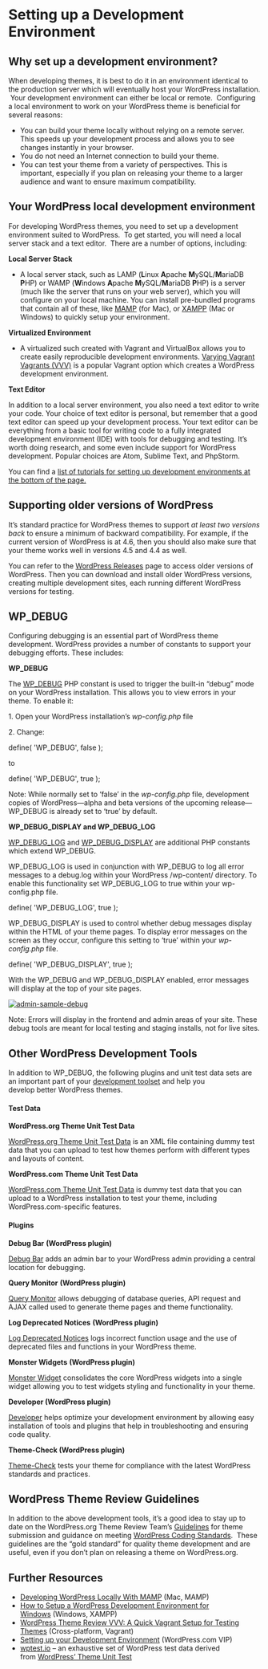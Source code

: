 # Setting up a Development Environment

## Why set up a development environment?

When developing themes, it is best to do it in an environment identical to the production server which will eventually host your WordPress installation.  Your development environment can either be local or remote.  Configuring a local environment to work on your WordPress theme is beneficial for several reasons:

*   You can build your theme locally without relying on a remote server. This speeds up your development process and allows you to see changes instantly in your browser.
*   You do not need an Internet connection to build your theme.
*   You can test your theme from a variety of perspectives. This is important, especially if you plan on releasing your theme to a larger audience and want to ensure maximum compatibility.

## Your WordPress local development environment

For developing WordPress themes, you need to set up a development environment suited to WordPress.  To get started, you will need a local server stack and a text editor.  There are a number of options, including:

**Local Server Stack**

*   A local server stack, such as LAMP (**L**inux **A**pache **M**ySQL/**M**ariaDB **P**HP) or WAMP (**W**indows **A**pache **M**ySQL/**M**ariaDB **P**HP) is a server (much like the server that runs on your web server), which you will configure on your local machine. You can install pre-bundled programs that contain all of these, like [MAMP](http://www.mamp.info/) (for Mac), or [XAMPP](http://www.apachefriends.org/index.html) (Mac or Windows) to quickly setup your environment.

**Virtualized Environment**

*   A virtualized such created with Vagrant and VirtualBox allows you to create easily reproducible development environments. [Varying Vagrant Vagrants (VVV)](https://github.com/Varying-Vagrant-Vagrants/VVV) is a popular Vagrant option which creates a WordPress development environment.

**Text Editor**

In addition to a local server environment, you also need a text editor to write your code. Your choice of text editor is personal, but remember that a good text editor can speed up your development process. Your text editor can be everything from a basic tool for writing code to a fully integrated development environment (IDE) with tools for debugging and testing. It’s worth doing research, and some even include support for WordPress development. Popular choices are Atom, Sublime Text, and PhpStorm.

You can find a [list of tutorials for setting up development environments at the bottom of the page.](https://developer.wordpress.org/themes/getting-started/setting-up-a-development-environment/#further-resources)

## Supporting older versions of WordPress

It’s standard practice for WordPress themes to support *at least two versions back* to ensure a minimum of backward compatibility. For example, if the current version of WordPress is at 4.6, then you should also make sure that your theme works well in versions 4.5 and 4.4 as well.

You can refer to the [WordPress Releases](https://wordpress.org/download/releases/) page to access older versions of WordPress. Then you can download and install older WordPress versions, creating multiple development sites, each running different WordPress versions for testing.

## WP\_DEBUG

Configuring debugging is an essential part of WordPress theme development. WordPress provides a number of constants to support your debugging efforts. These includes:

**WP\_DEBUG**

The [WP\_DEBUG](https://codex.wordpress.org/WP_DEBUG "WP_DEBUG") PHP constant is used to trigger the built-in “debug” mode on your WordPress installation. This allows you to view errors in your theme. To enable it:

1\. Open your WordPress installation’s *wp-config.php* file

2\. Change:

define( 'WP\_DEBUG', false );

  
to

 define( 'WP\_DEBUG', true );

Note: While normally set to ‘false’ in the *wp-config.php* file, development copies of WordPress—alpha and beta versions of the upcoming release—WP\_DEBUG is already set to ‘true’ by default.

**WP\_DEBUG\_DISPLAY and WP\_DEBUG\_LOG**

[WP\_DEBUG\_LOG](https://codex.wordpress.org/Debugging_in_WordPress#WP_DEBUG_LOG) and [WP\_DEBUG\_DISPLAY](https://codex.wordpress.org/Debugging_in_WordPress#WP_DEBUG_DISPLAY) are additional PHP constants which extend WP\_DEBUG.

WP\_DEBUG\_LOG is used in conjunction with WP\_DEBUG to log all error messages to a debug.log within your WordPress /wp-content/ directory. To enable this functionality set WP\_DEBUG\_LOG to true within your wp-config.php file.

define( 'WP\_DEBUG\_LOG', true );

WP\_DEBUG\_DISPLAY is used to control whether debug messages display within the HTML of your theme pages. To display error messages on the screen as they occur, configure this setting to ‘true’ within your *wp-config.php* file.

define( 'WP\_DEBUG\_DISPLAY', true );

With the WP\_DEBUG and WP\_DEBUG\_DISPLAY enabled, error messages will display at the top of your site pages.

[![admin-sample-debug](https://developer.wordpress.org/files/2014/07/admin-sample-debug.png)](https://developer.wordpress.org/files/2014/07/admin-sample-debug.png)

Note: Errors will display in the frontend and admin areas of your site. These debug tools are meant for local testing and staging installs, not for live sites.

## Other WordPress Development Tools

In addition to WP\_DEBUG, the following plugins and unit test data sets are an important part of your [development toolset](http://nacin.com/2010/04/23/5-ways-to-debug-wordpress/) and help you develop better WordPress themes.

#### **Test Data**

**WordPress.org Theme Unit Test Data**

[WordPress.org Theme Unit Test Data](https://codex.wordpress.org/Theme_Unit_Test) is an XML file containing dummy test data that you can upload to test how themes perform with different types and layouts of content.

**WordPress.com Theme Unit Test Data**

[WordPress.com Theme Unit Test Data](http://themetest.wordpress.com/) is dummy test data that you can upload to a WordPress installation to test your theme, including WordPress.com-specific features.

#### **Plugins**

**Debug Bar** **(WordPress plugin)**

[Debug Bar](https://wordpress.org/plugins/debug-bar/) adds an admin bar to your WordPress admin providing a central location for debugging.

**Query Monitor** **(WordPress plugin)**

[Query Monitor](https://wordpress.org/plugins/query-monitor/) allows debugging of database queries, API request and AJAX called used to generate theme pages and theme functionality.

**Log Deprecated Notices** **(WordPress plugin)**

[Log Deprecated Notices](https://wordpress.org/plugins/log-deprecated-notices/) logs incorrect function usage and the use of deprecated files and functions in your WordPress theme.

**Monster Widgets** **(WordPress plugin)**

[Monster Widget](https://wordpress.org/plugins/monster-widget/) consolidates the core WordPress widgets into a single widget allowing you to test widgets styling and functionality in your theme.

**Developer (WordPress plugin)**

[Developer](https://wordpress.org/plugins/developer/) helps optimize your development environment by allowing easy installation of tools and plugins that help in troubleshooting and ensuring code quality.

**Theme-Check (WordPress plugin)**

[Theme-Check](https://wordpress.org/plugins/theme-check/ "Theme-Check: A simple and easy way to test your theme for all the latest WordPress standards and practices.") tests your theme for compliance with the latest WordPress standards and practices.

## WordPress Theme Review Guidelines

In addition to the above development tools, it’s a good idea to stay up to date on the WordPress.org Theme Review Team’s [Guidelines](https://make.wordpress.org/themes/guidelines/) for theme submission and guidance on meeting [WordPress Coding Standards](https://make.wordpress.org/core/handbook/best-practices/coding-standards/).  These guidelines are the “gold standard” for quality theme development and are useful, even if you don’t plan on releasing a theme on WordPress.org.

## Further Resources

*   [Developing WordPress Locally With MAMP](http://www.smashingmagazine.com/2011/09/28/developing-wordpress-locally-with-mamp/ "Setting up your Development Environment for WordPress.com VIP") (Mac, MAMP)
*   [How to Setup a WordPress Development Environment for Windows](http://code.tutsplus.com/articles/how-to-setup-a-wordpress-development-environment-for-windows--wp-23365 "How to Setup a WordPress Development Environment for Windows") (Windows, XAMPP)
*   [WordPress Theme Review VVV: A Quick Vagrant Setup for Testing Themes](http://wptavern.com/wordpress-theme-review-vvv-a-quick-vagrant-setup-for-testing-and-reviewing-themes " WordPress Theme Review VVV: A Quick Vagrant Setup for Testing Themes") (Cross-platform, Vagrant)
*   [Setting up your Development Environment](http://vip.wordpress.com/documentation/development-environment/ "Setting up your Development Environment for WordPress.com VIP") (WordPress.com VIP)
*   [wptest.io](http://wptest.io/ "A fantastically exhaustive set of test data to measure the integrity of your plugins and themes.") – an exhaustive set of WordPress test data derived from [WordPress’ Theme Unit Test](https://codex.wordpress.org/Theme_Unit_Test "Theme Unit Test")